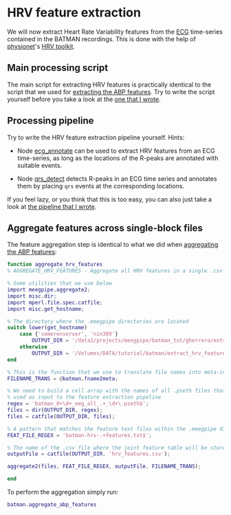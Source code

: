HRV feature extraction
===

We will now extract Heart Rate Variability features from the [ECG][ecg]
time-series contained in the BATMAN recordings. This is done with the help of
[physionet]'s [HRV toolkit][hrv_toolkit].

[ecg]: http://en.wikipedia.org/wiki/Electrocardiography
[hrv_toolkit]: http://physionet.org/tutorials/hrv-toolkit/
[physionet]: http://physionet.org/


## Main processing script

The main script for extracting HRV features is practically identical to the
script that we used for [extracting the ABP features][abp]. Try to write the
script yourself before you take a look at the [one that
I wrote][extract_abp_feat].

[abp]: ./abp_feat.md
[extract_abp_feat]: ./+batman/extract_abp_features.m


## Processing pipeline

Try to write the HRV feature extraction pipeline yourself. Hints:

* Node [ecg_annotate][ecg_annotate] can be used to extract HRV features from an
  ECG time-series, as long as the locations of the R-peaks are annotated with
  suitable events.

[ecg_annotate]: ../../+meegpipe/+node/+ecg_annotate/README.md

* Node [qrs_detect][qrs_detect] detects R-peaks in an ECG time series and
  annotates them by placing `qrs` events at the corresponding locations.

[qrs_detect]: ../../+meegpipe/+node/+qrs_detect/README.md

If you feel lazy, or you think that this is too easy, you can also just take a
look at [the pipeline that I wrote][mypipe].

[mypipe]: ./+batman/extract_hrv_features_pipeline.m


## Aggregate features across single-block files

The feature aggregation step is identical to what we did when [aggregating the
ABP features][abp]:

[abp]: ./abp_feat.md

````matlab
function aggregate_hrv_features
% AGGREGATE_HRV_FEATURES - Aggregate all HRV features in a single .csv table

% Some utilities that we use below
import meegpipe.aggregate2;
import misc.dir;
import mperl.file.spec.catfile;
import misc.get_hostname;

% The directory where the .meegpipe directories are located
switch lower(get_hostname)
    case {'somerenserver', 'nin389'}
        OUTPUT_DIR = '/data1/projects/meegpipe/batman_tut/gherrero/extract_hrv_features_output';
    otherwise
        OUTPUT_DIR = '/Volumes/DATA/tutorial/batman/extract_hrv_features_output';
end

% This is the function that we use to translate file names into meta-info tags
FILENAME_TRANS = @batman.fname2meta;

% We need to build a cell array with the names of all .pseth files that were
% used as input to the feature extraction pipeline
regex = 'batman_0+\d+_eeg_all_.+_\d+\.pseth$';
files = dir(OUTPUT_DIR, regex);
files = catfile(OUTPUT_DIR, files);

% A pattern that matches the feature text files within the .meegpipe dirs
FEAT_FILE_REGEX = 'batman-hrv-.+features.txt$';

% The name of the .csv file where the joint feature table will be stored
outputFile = catfile(OUTPUT_DIR, 'hrv_features.csv');

aggregate2(files, FEAT_FILE_REGEX, outputFile, FILENAME_TRANS);

end
````

To perform the aggregation simply run:

````matlab
batman.aggregate_abp_features
````
